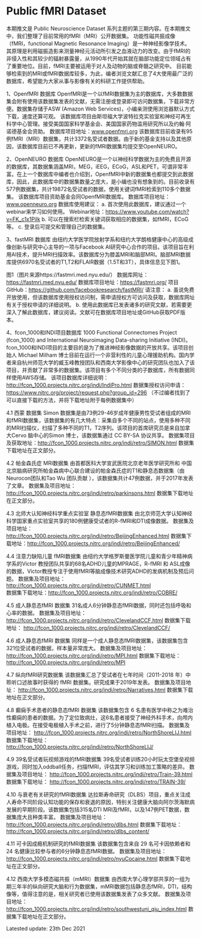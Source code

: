 # Public fMRI Dataset

本期推文是 Public Neuroscience Dataset  系列主题的第三期内容。在本期推文中，我们整理了目前常用的fMRI（MRI）公开数据集。
功能性磁共振成像（fMRI，functional Magnetic Resonance Imaging）是一种神经影像学技术。其原理是利用磁振造影来测量神经元活动所引发之血液动力的改变。由于fMRI的非侵入性和其较少的辐射暴露量，从1990年代开始其就在脑部功能定位领域占有了重要地位。目前，fMRI主要被运用于对人及动物的脑或脊髓之研究中。
目前能够检索到的MRI或fMRI数据库较多，为此，编者浏览文献汇总了4大使用最广泛的数据库，希望能为大家从事与影像有关的科研工作提供帮助。

1、OpenfMRI 数据库
OpenfMRI是一个以fMRI数据集为主的数据库，大多数数据集会附有使用该数据集发表的文献，无需注册或登录即可访问数据集，下载非常方便。数据集存储于ASW (Amazon Web Services)，小编亲测使用浏览器默认方式下载，速度还算可观。
该数据库项目由斯坦福大学波特拉克实验室和神经可再生科学中心管理。接受美国国家科学基金会、美国国家药物滥用研究所以及约翰·阿诺德基金会资助。
数据库项目地址：www.openfmri.org 
该数据库目前收录有95例fMRI（MRI）数据集，共计3372名受试者数据。由于新的基金支持以及其他原因，该数据库目前已不再更新，更新的fMRI数据集均提交至OpenNEURO。

2、OpenNEURO 数据库
OpenNEURO是一个以神经科学数据为主的免费且开源的数据库，其数据集涵盖MRI，MEG，iEEG，ECoG，ASL和PET，可谓非常丰富。在上一个数据库中编者也介绍到，OpenfMRI中新的数据集也都提交到此数据库，因此，此数据库中的数据集数量之庞大，是小编也没有想象到的。目前收录有577例数据集，共计19872名受试者的数据，使用关键词fMRI检索到110多个数据集。
该数据库项目资助基金会同OpenfMRI数据库。
数据库项目地址：www.openneuro.org 
数据库使用建议：
a.	首次使用此数据库，建议通过一个webinar来学习如何使用。
Webinar地址：https://www.youtube.com/watch?v=FK_c1x1Pilk 
b.	可以在搜索栏检索关键词获取相应的数据集，如fMRI，ECoG等。
c.	登录后可提交和管理自己的数据集。

3、fastMRI 数据库
由纽约大学医学院放射学系和纽约大学朗格健康中心的高级成像创新与研究中心主导的一项与Facebook AI研究中心合作的项目。该项目旨在利用AI技术，提升MRI扫描效率。该数据库分为膝盖MRI和脑部MRI。脑部MRI数据库提供6970名受试者的T1,T2和FLAIR数据（1.5T和3T），具体信息见下图1。
 
图1（图片来源https://fastmri.med.nyu.edu/）
数据库网址：https://fastmri.med.nyu.edu/ 
数据库项目地址：https://fastmri.org/ 
项目GitHub：https://github.com/facebookresearch/fastMRI/ 
请注意：
a.	虽说免费开放使用，但该数据库使用授权访问制，需申请授权方可访问及获取，数据库网址有关于授权申请的详细说明。
b.	使用此数据库已发表诸多的研究文献，若需要更深入了解此数据库，建议阅读。文献可在数据库项目地址或GitHub获取PDF版本。

4、fcon_1000和INDI项目数据库
1000 Functional Connectomes Project (fcon_1000) and International Neuroimaging Data-sharing Initiative (INDI)。fcon_1000和INDI项目的主要目的是为了推进神经影像数据的开放共享。该项目创始人 Michael Milham 博士目前在运行一个非营利性的儿童心理援助机构。国内学者来自杭州师范大学的臧玉峰教授团队和西南大学影像中心的研究团队也加入了该项目，并贡献了非常多的数据集。该项目有多个不同分类的子数据库，所有数据同样使用AWS存储。
该项目数据库详细说明：http://fcon_1000.projects.nitrc.org/indi/IndiPro.html 
数据集授权访问申请：https://www.nitrc.org/project/request.php?group_id=296 
（不过编者找到了可以直接下载的方法，并将下载地址附于每例数据集中）

4.1 西蒙 数据集
Simon 数据集是由73例29-46岁成年健康男性受试者组成的MRI和fMRI数据集，该数据集的有几大特点：采集自多个不同的站点，使用多种不同的MRI扫描仪，扫描了多种不同的T1，T2序列。该项目的首席研究员是来自加拿大Cervo 脑中心的Simon 博士，该数据集通过 CC BY-SA 协议共享。
数据集项目及获取地址：http://fcon_1000.projects.nitrc.org/indi/retro/SIMON.html 
数据集下载地址在正文部分。

4.2 帕金森氏症 MRI数据集
由首都医科大学宣武医院北京老年医学研究所和 中国北京脑病研究所帕金森病中心联合建设的帕金森氏症的T1和静息态数据集（由Neurocon团队和Tao Wu 团队贡献 ），该数据集共计47例数据，并于2017年发表了文章。
数据集及项目地址：http://fcon_1000.projects.nitrc.org/indi/retro/parkinsons.html 
数据集下载地址在正文部分。

4.3 北师大认知神经科学重点实验室 静息态fMRI数据集
由北京师范大学认知神经科学国家重点实验室共享的180例健康受试者的R-fMRI和DTI成像数据。
数据集及项目地址：http://fcon_1000.projects.nitrc.org/indi/retro/BeijingEnhanced.html
数据集下载地址：http://fcon_1000.projects.nitrc.org/indi/retro/BeijingEnhanced/ 

4.4 注意力缺陷儿童 fMRI数据集
由纽约大学格罗斯曼医学院儿童和青少年精神病学系的Victor 教授团队共享的68名ADHD儿童的MPRAGE，R-fMRI 和 ASL成像的数据，Victor教授专注于使用fMRI等脑成像技术研究ADHD的发病机制及预后问题。
数据集及项目地址：http://fcon_1000.projects.nitrc.org/indi/retro/CUNMET.html  
数据集下载地址：http://fcon_1000.projects.nitrc.org/indi/retro/COBRE/ 

4.5  成人静息态fMRI 数据集
 31名成人6分钟静息态fMRI数据，同时还包括呼吸和心率的数据。
数据集及项目地址： http://fcon_1000.projects.nitrc.org/indi/retro/ClevelandCCF.html 
数据集下载地址： http://fcon_1000.projects.nitrc.org/indi/retro/ClevelandCCF/ 

4.6 成人静息态fMRI 数据集
同样是一个成人静息态fMRI数据集，该数据集包含321位受试者的数据，样本量非常庞大。
数据集及项目地址： http://fcon_1000.projects.nitrc.org/indi/retro/MPI.html 
数据集下载地址： http://fcon_1000.projects.nitrc.org/indi/retro/MPI 

4.7 纵向fMRI研究数据集
该数据集汇总了受试者在七年时间（2011-2018 年）中聆听口述故事时获得的 fMRI 数据集。研究成果于2019年发表。
数据集及项目地址： http://fcon_1000.projects.nitrc.org/indi/retro/Narratives.html 
数据集下载地址在正文部分。

4.8 癫痫手术患者的静息态fMRI 数据集
该数据集包含 6 名患有医学中称之为难治性癫痫的患者的数据。为了定位致病灶，这6名患者接受了神经外科手术，向颅内植入电极。在接受电极植入手术之前，进行了5分钟静息态fMRI扫描。
数据集及项目地址： http://fcon_1000.projects.nitrc.org/indi/retro/NorthShoreLIJ.html 
数据集下载地址： http://fcon_1000.projects.nitrc.org/indi/retro/NorthShoreLIJ/ 

4.9 39名受试者玩视频游戏的fMRI数据集
39名受试者训练20小时玩太空堡垒视频游戏，同时加入oddball任务，扫描fMRI，评估其学习和训练加工策略的差异。
数据集及项目地址： http://fcon_1000.projects.nitrc.org/indi/retro/Train-39.html 
数据集下载地址： http://fcon_1000.projects.nitrc.org/indi/retro/TRAIN-39/ 

4.10 与衰老有关研究的fMRI数据集
达拉斯寿命研究（DLBS）项目，重点关注成人寿命不同阶段认知功能的保存和衰退的原因，特别关注健康大脑向阿尔茨海默病发展的早期阶段。该数据集包括315名DTI MRI及fMRI，以及147例PET数据，数据集庞大且种类丰富。
数据集及项目地址： http://fcon_1000.projects.nitrc.org/indi/retro/dlbs.html 
数据集下载地址： http://fcon_1000.projects.nitrc.org/indi/retro/dlbs_content/ 

4.11 可卡因成瘾机制研究的fMRI数据集
该数据集包含来自 29 名可卡因依赖者和 24 名健康比较参与者的6分钟静息态fMRI数据。
数据集及项目地址：http://fcon_1000.projects.nitrc.org/indi/retro/nyuCocaine.html 
数据集下载地址在正文部分。

4.12 西南大学多模态磁共振（mMRI）数据集
由西南大学心理学部共享的一组为期三年半的纵向研究大脑和行为数据集，mMRI数据包括静息态fMRI，DTI，结构像等，值得注意的是，相关研究者已使用该数据集发表了众多文献。
数据集及项目地址： http://fcon_1000.projects.nitrc.org/indi/retro/southwestuni_qiu_index.html 
数据集下载地址在正文部分。


Latested update: 23th Dec 2021





